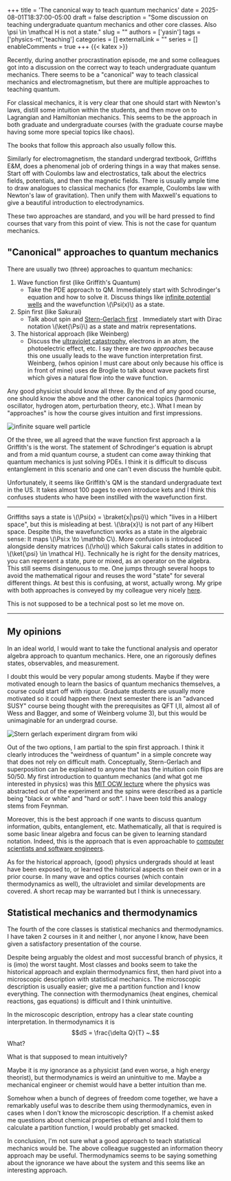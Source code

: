 +++
title = 'The canonical way to teach quantum mechanics'
date = 2025-08-01T18:37:00-05:00
draft = false
description = "Some discussion on teaching undergraduate quantum mechanics and other core classes. Also \\psi \\in \\mathcal H is not a state."
slug = ""
authors = ['yasin']
tags = ['physics-nt','teaching']
categories = []
externalLink = ""
series = []
enableComments = true
+++
{{< katex >}}

Recently, during another procrastination episode, me and some colleagues got into a discussion on the correct way to teach undergraduate quantum mechanics. There seems to be a "canonical" way to teach classical mechanics and electromagnetism, but there are multiple approaches to teaching quantum.

 For classical mechanics, it is very clear that one should start with Newton's laws, distill some intuition within the students, and then move on to Lagrangian and Hamiltonian mechanics. This seems to be the approach in both graduate and undergraduate courses (with the graduate course maybe having some more special topics like chaos).

The books that follow this approach also usually follow this.

Similarly for electromagnetism, the standard undergrad textbook, Griffiths E&M, does a phenomenal job of ordering things in a way that makes sense. Start off with Coulombs law and electrostatics, talk about the electrics fields, potentials, and then the magnetic fields. There is usually ample time to draw analogues to classical mechanics (for example, Coulombs law with Newton's law of gravitation). Then unify them with Maxwell's equations to give a beautiful introduction to electrodynamics. 

These two approaches are standard, and you will be hard pressed to find courses that vary from this point of view. This is not the case for quantum mechanics.

## "Canonical" approaches to quantum mechanics
There are usually two (three) approaches to quantum mechanics:
1) Wave function first (like Griffith's Quantum)
	-  Take the PDE approach to QM. Immediately start with Schrodinger's equation and how to solve it. Discuss things like [infinite potential wells](https://en.wikipedia.org/wiki/Particle_in_a_box) and the wavefunction \\(\Psi(x)\\) as a state.
2) Spin first (like Sakurai)
	- Talk about spin and [Stern-Gerlach first](https://en.wikipedia.org/wiki/Stern%E2%80%93Gerlach_experiment) . Immediately start with Dirac notation \\(\ket{\Psi}\\) as a state and matrix representations.
3) The historical approach (like Weinberg)
	- Discuss the [ultraviolet catastrophy](https://en.wikipedia.org/wiki/Ultraviolet_catastrophe), electrons in an atom, the photoelectric effect, etc. I say there are *two approaches* because this one usually leads to the wave function interpretation first. Weinberg, (whos opinion I must care about only because his office is in front of mine) uses de Broglie to talk about wave packets first which gives a natural flow into the wave function.

Any good physicist should know all three. By the end of any good course, one should know the above and the other canonical topics (harmonic oscillator, hydrogen atom, perturbation theory, etc.). What I mean by "approaches" is how the course gives intuition and first impressions.

![infinite square well particle](/posts/teaching/img/ISW.gif)

Of the three, we all agreed that the wave function first approach a la Griffith's is the worst. The statement of Schrodinger's equation is abrupt and from a mid quantum course, a student can come away thinking that quantum mechanics is just solving PDEs. I think it is difficult to discuss entanglement in this scenario and one can't even discuss the humble qubit. 

Unfortunately, it seems like Griffith's QM is the standard undergraduate text in the US. It takes almost 100 pages to even introduce kets and I think this confuses students who have been instilled with the wavefunction first.


---

Griffiths says a state is \\(\Psi(x) = \braket{x|\psi}\\) which "lives in a Hilbert space", but this is misleading at best. \\(\bra{x}\\) is not part of any Hilbert space. Despite this, the wavefunction works as a state in the algebraic sense: It maps \\(\Psi:x \to \mathbb C\\). More confusion is introduced alongside density matrices (\\(\rho\\)) which Sakurai calls states in addition to \\(\ket{\psi} \in \mathcal H\\). Technically he is right for the density matrices, you can represent a state, pure or mixed, as an operator on the algebra. This still seems disingenuous to me. One jumps through several hoops to avoid the mathematical rigour and reuses the word "state" for several different things. At best this is confusing, at worst, actually wrong. My gripe with both approaches is conveyed by my colleague very nicely [here](https://physicsconcerto.com/presentations_slides/Ainesh_Concerto.pdf). 

This is not supposed to be a technical post so let me move on.

--- 

## My opinions

In an ideal world, I would want to take the functional analysis and operator algebra approach to quantum mechanics. Here, one an rigorously defines states, observables, and measurement. 

I doubt this would be very popular among students. Maybe if they were motivated enough to learn the basics of quantum mechanics themselves, a course could start off with rigour. Graduate students are usually more motivated so it could happen there (next semester there is an "advanced SUSY" course being thought with the prerequisites as QFT I,II, almost all of Wess and Bagger, and some of Weinberg volume 3), but this would be unimaginable for an undergrad course.

![Stern gerlach experiment dirgram from wiki](/posts/teaching/img/sg.PNG)

Out of the two options, I am partial to the spin first approach. I think it clearly introduces the "weirdness of quantum" in a simple concrete way that does not rely on difficult math. Conceptually, Stern-Gerlach and superposition can be explained to anyone that has the intuition coin flips are 50/50. My first introduction to quantum mechanics (and what got me interested in physics) was this [MIT OCW lecture](https://youtu.be/lZ3bPUKo5zc?si=ZNLrJFJDnp-Wz3Dp) where the physics was abstracted out of the experiment and the spins were described as a particle being "black or white" and "hard or soft". I have been told this analogy stems from Feynman.

Moreover, this is the best approach if one wants to discuss quantum information, qubits, entanglement, etc. Mathematically, all that is required is some basic linear algebra and focus can be given to learning standard notation. Indeed, this is the approach that is even approachable to [computer scientists and software engineers](https://www.scottaaronson.com/qclec.pdf).

As for the historical approach, (good) physics undergrads should at least have been exposed to, or learned the historical aspects on their own or in a prior course. In many wave and optics courses (which contain thermodynamics as well), the ultraviolet and similar developments are covered. A short recap may be warranted but I think is unnecessary.

## Statistical mechanics and thermodynamics

The fourth of the core classes is statistical mechanics and thermodynamics. I have taken 2 courses in it and neither I, nor anyone I know, have been given a satisfactory presentation of the course. 

Despite being arguably the oldest and most successful branch of physics, it is (imo) the worst taught. Most classes and books seem to take the historical approach and explain thermodynamics first, then hard pivot into a microscopic description with statistical mechanics. The microscopic description is usually easier; give me a partition function and I know everything. The connection with thermodynamics (heat engines, chemical reactions, gas equations) is difficult and I think unintuitive.

In the microscopic description, entropy has a clear state counting interpretation. In thermodynamics it is $$dS = \frac{\delta Q}{T} ~.$$
What?

What is that supposed to mean intuitively?

Maybe it is my ignorance as a physicist (and even worse, a high energy theorist), but thermodynamics is weird an unintuitive to me. Maybe a mechanical engineer or chemist would have a better intuition than me. 

Somehow when a bunch of degrees of freedom come together, we have a remarkably useful was to describe them using thermodynamics, even in cases when I don't know the microscopic description. If a chemist asked me questions about chemical properties of ethanol and I told them to calculate a partition function, I would probably get smacked.

In conclusion, I'm not sure what a good approach to teach statistical mechanics would be. The above colleague suggested an information theory approach may be useful. Thermodynamics seems to be saying something about the ignorance we have about the system and this seems like an interesting approach.

